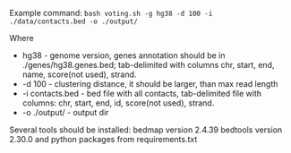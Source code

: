 Example command: 
`bash voting.sh -g hg38 -d 100 -i ./data/contacts.bed -o ./output/`

Where
 - hg38 - genome version, genes annotation should be in ./genes/hg38.genes.bed; tab-delimited with columns chr, start, end, name, score(not used), strand.
 - -d 100 - clustering distance, it should be larger, than max read length
 - -i contacts.bed - bed file with all contacts, tab-delimited file with columns: chr, start, end, id, score(not used), strand.
 - -o ./output/ - output dir
    
Several tools should be installed:
bedmap version 2.4.39
bedtools version 2.30.0
and python packages from requirements.txt